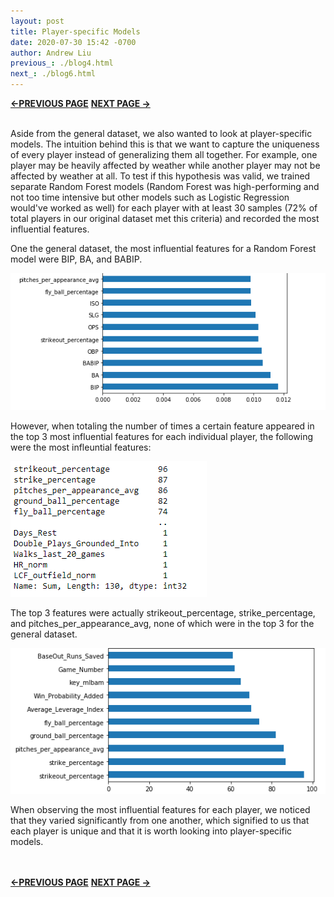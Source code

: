 ```yaml
---
layout: post
title: Player-specific Models
date: 2020-07-30 15:42 -0700
author: Andrew Liu
previous_: ./blog4.html
next_: ./blog6.html 
---
```

**[<-PREVIOUS PAGE]({{page.previous_}} "previous")** **[NEXT PAGE ->]({{page.next_}} "next")** <br><br>

Aside from the general dataset, we also wanted to look at player-specific models. The intuition behind this is that we want to capture the uniqueness of every player instead of generalizing them all together. For example, one player may be heavily affected by weather while another player may not be affected by weather at all. To test if this hypothesis was valid, we trained separate Random Forest models (Random Forest was high-performing and not too time intensive but other models such as Logistic Regression would've worked as well) for each player with at least 30 samples (72% of total players in our original dataset met this criteria) and recorded the most influential features.

One the general dataset, the most influential features for a Random Forest model were BIP, BA, and BABIP.


![p3](./images/p3.PNG "p3")


However, when totaling the number of times a certain feature appeared in the top 3 most influential features for each individual player, the following were the most infleuntial features:


![p1](./images/p1.PNG "p1")


The top 3 features were actually strikeout_percentage, strike_percentage, and pitches_per_appearance_avg, none of which were in the top 3 for the general dataset.


![p2](./images/p2.PNG "p2")


When observing the most influential features for each player, we noticed that they varied significantly from one another, which signified to us that each player is unique and that it is worth looking into player-specific models.

<br><br>
**[<-PREVIOUS PAGE]({{page.previous_}} "previous")** **[NEXT PAGE ->]({{page.next_}} "next")** 
